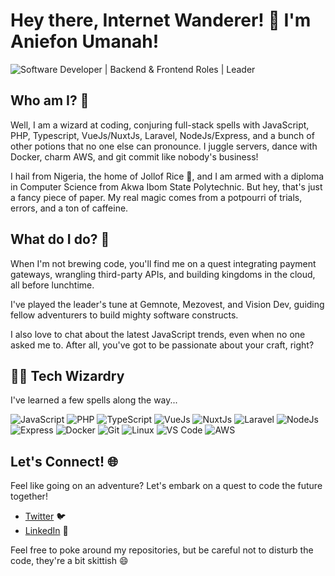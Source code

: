 # Hey there, Internet Wanderer! 👋 I'm Aniefon Umanah!

![Software Developer | Backend & Frontend Roles | Leader](https://images.unsplash.com/photo-1626968361222-291e74711449?ixlib=rb-4.0.3&ixid=M3wxMjA3fDB8MHxwaG90by1wYWdlfHx8fGVufDB8fHx8fA%3D%3D&auto=format&fit=crop&w=2070&q=80)

## Who am I? 🤔

Well, I am a wizard at coding, conjuring full-stack spells with JavaScript, PHP, Typescript, VueJs/NuxtJs, Laravel, NodeJs/Express, and a bunch of other potions that no one else can pronounce. I juggle servers, dance with Docker, charm AWS, and git commit like nobody's business!

I hail from Nigeria, the home of Jollof Rice 🍚, and I am armed with a diploma in Computer Science from Akwa Ibom State Polytechnic. But hey, that's just a fancy piece of paper. My real magic comes from a potpourri of trials, errors, and a ton of caffeine.

## What do I do? 🚀

When I'm not brewing code, you'll find me on a quest integrating payment gateways, wrangling third-party APIs, and building kingdoms in the cloud, all before lunchtime.

I've played the leader's tune at Gemnote, Mezovest, and Vision Dev, guiding fellow adventurers to build mighty software constructs.

I also love to chat about the latest JavaScript trends, even when no one asked me to. After all, you've got to be passionate about your craft, right?

## 🧙‍♂️ Tech Wizardry

I've learned a few spells along the way...

![JavaScript](https://img.shields.io/badge/-JavaScript-black?style=flat-square&logo=javascript)
![PHP](https://img.shields.io/badge/-PHP-black?style=flat-square&logo=php)
![TypeScript](https://img.shields.io/badge/-TypeScript-black?style=flat-square&logo=typescript)
![VueJs](https://img.shields.io/badge/-Vue.js-black?style=flat-square&logo=vue.js)
![NuxtJs](https://img.shields.io/badge/-Nuxt.js-black?style=flat-square&logo=nuxt.js)
![Laravel](https://img.shields.io/badge/-Laravel-black?style=flat-square&logo=laravel)
![NodeJs](https://img.shields.io/badge/-Node.js-black?style=flat-square&logo=node.js)
![Express](https://img.shields.io/badge/-Express-black?style=flat-square&logo=express)
![Docker](https://img.shields.io/badge/-Docker-black?style=flat-square&logo=docker)
![Git](https://img.shields.io/badge/-Git-black?style=flat-square&logo=git)
![Linux](https://img.shields.io/badge/-Linux-black?style=flat-square&logo=linux)
![VS Code](https://img.shields.io/badge/-VS%20Code-black?style=flat-square&logo=visual-studio-code)
![AWS](https://img.shields.io/badge/-AWS-black?style=flat-square&logo=amazon-aws)

## Let's Connect! 🌐

Feel like going on an adventure? Let's embark on a quest to code the future together!

- [Twitter](https://twitter.com/your_twitter_handle) 🐦
- [LinkedIn](https://linkedin.com/in/your_linkedin_profile) 💼

Feel free to poke around my repositories, but be careful not to disturb the code, they're a bit skittish 😄

